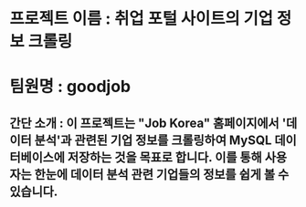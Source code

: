 # 프로젝트 이름 : 취업 포털 사이트의 기업 정보 크롤링
# 팀원명 : goodjob
## 간단 소개 : 이 프로젝트는 "Job Korea" 홈페이지에서 '데이터 분석'과 관련된 기업 정보를 크롤링하여 MySQL 데이터베이스에 저장하는 것을 목표로 합니다. 이를 통해 사용자는 한눈에 데이터 분석 관련 기업들의 정보를 쉽게 볼 수 있습니다.
